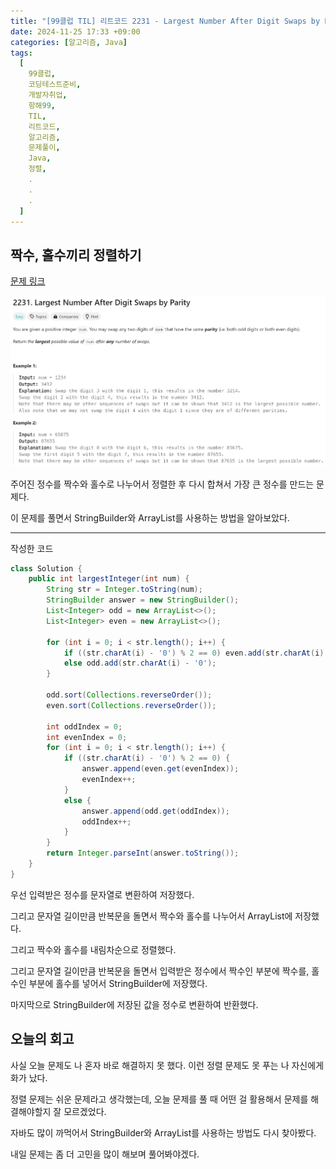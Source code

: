 ```yaml
---
title: "[99클럽 TIL] 리트코드 2231 - Largest Number After Digit Swaps by Parity[Easy](Java)"
date: 2024-11-25 17:33 +09:00
categories: [알고리즘, Java]
tags:
  [
    99클럽,
    코딩테스트준비,
    개발자취업,
    항해99,
    TIL,
    리트코드,
    알고리즘,
    문제풀이,
    Java,
    정렬,
    .
    .
    .
  ]
---
```


## 짝수, 홀수끼리 정렬하기

[문제 링크](https://leetcode.com/problems/largest-number-after-digit-swaps-by-parity/description/)

![문제 설명](https://github.com/jungi0531/images/blob/main/algorithm_99club_29_01.png?raw=true)

주어진 정수를 짝수와 홀수로 나누어서 정렬한 후 다시 합쳐서 가장 큰 정수를 만드는 문제다.

이 문제를 풀면서 StringBuilder와 ArrayList를 사용하는 방법을 알아보았다.

---

작성한 코드

```java
class Solution {
    public int largestInteger(int num) {
        String str = Integer.toString(num);
        StringBuilder answer = new StringBuilder();
        List<Integer> odd = new ArrayList<>();
        List<Integer> even = new ArrayList<>();

        for (int i = 0; i < str.length(); i++) {
            if ((str.charAt(i) - '0') % 2 == 0) even.add(str.charAt(i) - '0');
            else odd.add(str.charAt(i) - '0');
        }

        odd.sort(Collections.reverseOrder());
        even.sort(Collections.reverseOrder());

        int oddIndex = 0;
        int evenIndex = 0;
        for (int i = 0; i < str.length(); i++) {
            if ((str.charAt(i) - '0') % 2 == 0) {
                answer.append(even.get(evenIndex));
                evenIndex++;
            }
            else {
                answer.append(odd.get(oddIndex));
                oddIndex++;
            }
        }
        return Integer.parseInt(answer.toString());
    }
}
```

우선 입력받은 정수를 문자열로 변환하여 저장했다.

그리고 문자열 길이만큼 반복문을 돌면서 짝수와 홀수를 나누어서 ArrayList에 저장했다.

그리고 짝수와 홀수를 내림차순으로 정렬했다.

그리고 문자열 길이만큼 반복문을 돌면서 입력받은 정수에서 짝수인 부분에 짝수를, 홀수인 부분에 홀수를 넣어서 StringBuilder에 저장했다.

마지막으로 StringBuilder에 저장된 값을 정수로 변환하여 반환했다.

## 오늘의 회고

사실 오늘 문제도 나 혼자 바로 해결하지 못 했다. 이런 정렬 문제도 못 푸는 나 자신에게 화가 났다.

정렬 문제는 쉬운 문제라고 생각했는데, 오늘 문제를 풀 때 어떤 걸 활용해서 문제를 해결해야할지 잘 모르겠었다.

자바도 많이 까먹어서 StringBuilder와 ArrayList를 사용하는 방법도 다시 찾아봤다.

내일 문제는 좀 더 고민을 많이 해보며 풀어봐야겠다.

